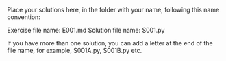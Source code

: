 Place your solutions here, in the folder with your name, following this name convention:

Exercise file name: E001.md
Solution file name: S001.py

If you have more than one solution, you can add a letter at the end of the file name, for example, S001A.py, S001B.py etc.
